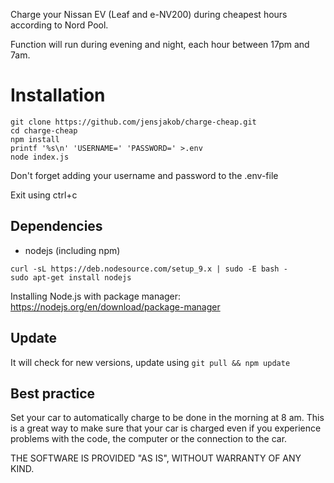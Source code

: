 Charge your Nissan EV (Leaf and e-NV200) during cheapest hours according to Nord Pool.

Function will run during evening and night, each hour between 17pm and 7am.

# Installation
```
git clone https://github.com/jensjakob/charge-cheap.git
cd charge-cheap
npm install
printf '%s\n' 'USERNAME=' 'PASSWORD=' >.env
node index.js
```
Don't forget adding your username and password to the .env-file

Exit using ctrl+c

## Dependencies
* nodejs (including npm)
```
curl -sL https://deb.nodesource.com/setup_9.x | sudo -E bash -
sudo apt-get install nodejs
```
Installing Node.js with package manager:
https://nodejs.org/en/download/package-manager

## Update

It will check for new versions, update using ``git pull && npm update``

## Best practice
Set your car to automatically charge to be done in the morning at 8 am. This is a great way to make sure that your car is charged even if you experience problems with the code, the computer or the connection to the car.

THE SOFTWARE IS PROVIDED "AS IS", WITHOUT WARRANTY OF ANY KIND.
